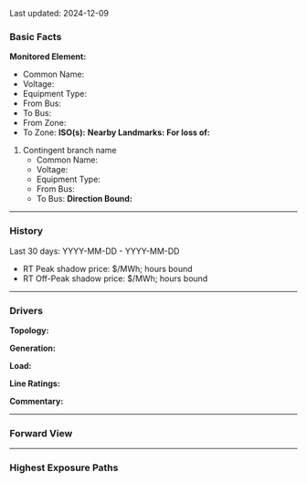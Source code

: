 Last updated: 2024-12-09
### Basic Facts
**Monitored Element:** 
- Common Name:
- Voltage:
- Equipment Type:
- From Bus:
- To Bus:
- From Zone:
- To Zone:
**ISO(s):**
**Nearby Landmarks:**
**For loss of:**
1. Contingent branch name
    - Common Name:
    - Voltage:
	- Equipment Type:
    - From Bus:
    - To Bus:
**Direction Bound:**
---
### History
Last 30 days: YYYY-MM-DD - YYYY-MM-DD
- RT Peak shadow price: $/MWh; hours bound
- RT Off-Peak shadow price: $/MWh; hours bound

---
### Drivers
**Topology:**

**Generation:**

**Load:**

**Line Ratings:**

**Commentary:**

---
### Forward View

---
### Highest Exposure Paths
